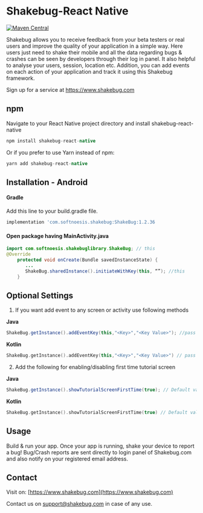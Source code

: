 # Shakebug-React Native

[![Maven Central](https://img.shields.io/maven-central/v/com.softnoesis.shakebug/ShakeBug.svg?label=Maven%20Central)](https://search.maven.org/search?q=g:com.softnoesis.shakebug)

Shakebug allows you to receive feedback from your beta testers or real users and improve the quality of your application in a simple way. Here users just need to shake their mobile and all the data regarding bugs & crashes can be seen by developers through their log in panel. It also helpful to analyse your users, session, location etc. Addition, you can add events on each action of your application and track it using this Shakebug framework.

Sign up for a service at https://www.shakebug.com

## npm

Navigate to your React Native project directory and install shakebug-react-native

```groovy
npm install shakebug-react-native
```

Or if you prefer to use Yarn instead of npm:

```groovy
yarn add shakebug-react-native
```

## Installation - Android

#### Gradle

Add this line to your build.gradle file.

```groovy
implementation 'com.softnoesis.shakebug:ShakeBug:1.2.36
```

#### Open package having MainActivity.java
```java
import com.softnoesis.shakebuglibrary.ShakeBug; // this
@Override
    protected void onCreate(Bundle savedInstanceState) {
       ...
       ShakeBug.sharedInstance().initiateWithKey(this, “”); //this
    }
```


## Optional Settings

1. If you want add event to any screen or activity use following methods

**Java**
```java
ShakeBug.getInstance().addEventKey(this,"<Key>","<Key Value>"); //pass any key or value
```

**Kotlin**
```kotlin
ShakeBug.getInstance().addEventKey(this,"<Key>","<Key Value>") // pass any key or value
```
   
2. Add the following for enabling/disabling first time tutorial screen

**Java**
```java
ShakeBug.getInstance().showTutorialScreenFirstTime(true); // Default value True
```

**Kotlin**
```kotlin
ShakeBug.getInstance().showTutorialScreenFirstTime(true) // Default value True
```

## Usage

Build & run your app. Once your app is running, shake your device to report a bug! Bug/Crash reports are sent directly to login panel of Shakebug.com and also notify on your registered email address.


## Contact
Visit on: [https://www.shakebug.com](https://www.shakebug.com)

Contact us on support@shakebug.com in case of any use.
